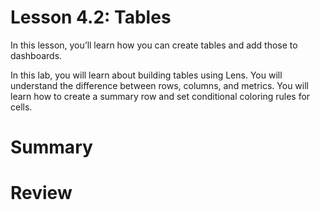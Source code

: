 # Lesson 4.2: Tables

In this lesson, you’ll learn how you can create tables and add those to dashboards.

In this lab, you will learn about building tables using Lens. You will understand the difference between rows, columns, and metrics. You will learn how to create a summary row and set conditional coloring rules for cells.

# Summary

# Review
